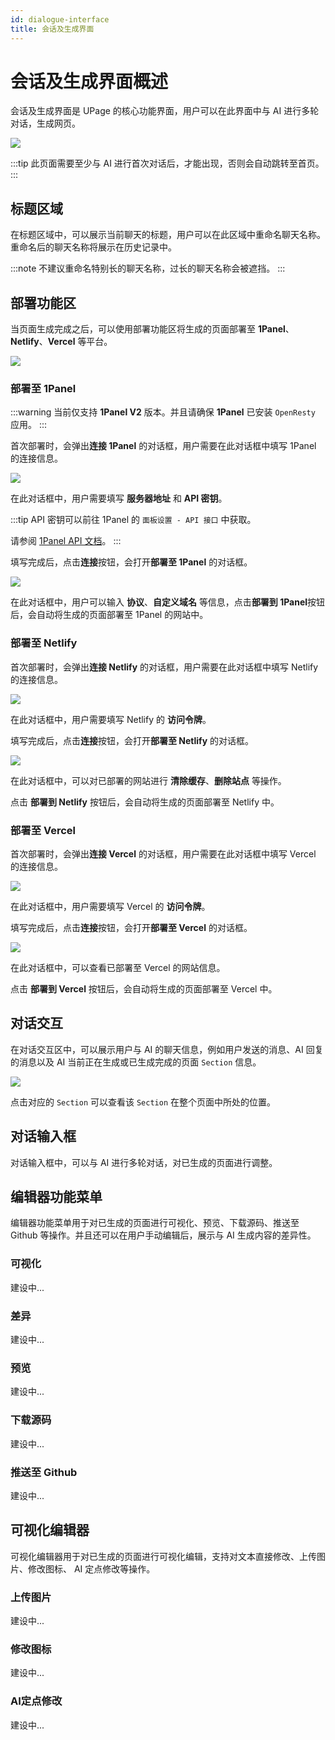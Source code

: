 ```yaml
---
id: dialogue-interface
title: 会话及生成界面
---
```


# 会话及生成界面概述

会话及生成界面是 UPage 的核心功能界面，用户可以在此界面中与 AI 进行多轮对话，生成网页。

![](/img/user-guide/dialogue-interface/index.png)

:::tip
此页面需要至少与 AI 进行首次对话后，才能出现，否则会自动跳转至首页。
:::

## 标题区域

在标题区域中，可以展示当前聊天的标题，用户可以在此区域中重命名聊天名称。重命名后的聊天名称将展示在历史记录中。

:::note
不建议重命名特别长的聊天名称，过长的聊天名称会被遮挡。
:::

## 部署功能区

当页面生成完成之后，可以使用部署功能区将生成的页面部署至 **1Panel**、**Netlify**、**Vercel** 等平台。

![](/img/user-guide/dialogue-interface/deployment.png)

### 部署至 1Panel

:::warning
当前仅支持 **1Panel V2** 版本。并且请确保 **1Panel** 已安装 `OpenResty` 应用。
:::

首次部署时，会弹出**连接 1Panel** 的对话框，用户需要在此对话框中填写 1Panel 的连接信息。

![](/img/user-guide/dialogue-interface/connect_1panel.png)

在此对话框中，用户需要填写 **服务器地址** 和 **API 密钥**。

:::tip
API 密钥可以前往 1Panel 的 `面板设置 - API 接口` 中获取。

请参阅 [1Panel API 文档](https://1panel.cn/docs/v2/dev_manual/api_manual/)。
:::

填写完成后，点击**连接**按钮，会打开**部署至 1Panel** 的对话框。

![](/img/user-guide/dialogue-interface/deploy_1panel.png)

在此对话框中，用户可以输入 **协议**、**自定义域名** 等信息，点击**部署到 1Panel**按钮后，会自动将生成的页面部署至 1Panel 的网站中。

### 部署至 Netlify

首次部署时，会弹出**连接 Netlify** 的对话框，用户需要在此对话框中填写 Netlify 的连接信息。

![](/img/user-guide/dialogue-interface/connect_netlify.png)

在此对话框中，用户需要填写 Netlify 的 **访问令牌**。

填写完成后，点击**连接**按钮，会打开**部署至 Netlify** 的对话框。

![](/img/user-guide/dialogue-interface/deploy_netlify.png)

在此对话框中，可以对已部署的网站进行 **清除缓存**、**删除站点** 等操作。

点击 **部署到 Netlify** 按钮后，会自动将生成的页面部署至 Netlify 中。

### 部署至 Vercel

首次部署时，会弹出**连接 Vercel** 的对话框，用户需要在此对话框中填写 Vercel 的连接信息。

![](/img/user-guide/dialogue-interface/connect_vercel.png)

在此对话框中，用户需要填写 Vercel 的 **访问令牌**。

填写完成后，点击**连接**按钮，会打开**部署至 Vercel** 的对话框。

![](/img/user-guide/dialogue-interface/deploy_vercel.png)

在此对话框中，可以查看已部署至 Vercel 的网站信息。

点击 **部署到 Vercel** 按钮后，会自动将生成的页面部署至 Vercel 中。

## 对话交互

在对话交互区中，可以展示用户与 AI 的聊天信息，例如用户发送的消息、AI 回复的消息以及 AI 当前正在生成或已生成完成的页面 `Section` 信息。

![](/img/user-guide/dialogue-interface/chat_interaction.png)

点击对应的 `Section` 可以查看该 `Section` 在整个页面中所处的位置。

## 对话输入框

对话输入框中，可以与 AI 进行多轮对话，对已生成的页面进行调整。

## 编辑器功能菜单

编辑器功能菜单用于对已生成的页面进行可视化、预览、下载源码、推送至 Github 等操作。并且还可以在用户手动编辑后，展示与 AI 生成内容的差异性。

### 可视化

建设中...

### 差异

建设中...

### 预览

建设中...

### 下载源码

建设中...

### 推送至 Github

建设中...

## 可视化编辑器

可视化编辑器用于对已生成的页面进行可视化编辑，支持对文本直接修改、上传图片、修改图标、 AI 定点修改等操作。

### 上传图片

建设中...

### 修改图标

建设中...

### AI定点修改

建设中...
